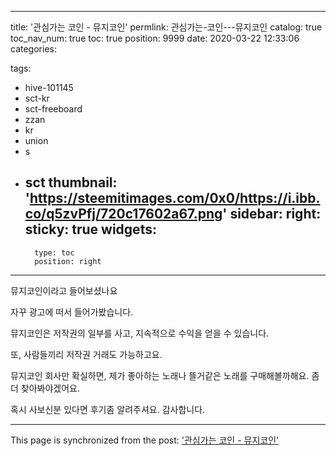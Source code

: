 
---
title: '관심가는 코인 - 뮤지코인'
permlink: 관심가는-코인---뮤지코인
catalog: true
toc_nav_num: true
toc: true
position: 9999
date: 2020-03-22 12:33:06
categories:

tags:
- hive-101145
- sct-kr
- sct-freeboard
- zzan
- kr
- union
- s
- sct
thumbnail: 'https://steemitimages.com/0x0/https://i.ibb.co/q5zvPfj/720c17602a67.png'
sidebar:
    right:
        sticky: true
widgets:
    -
        type: toc
        position: right
---


뮤지코인이라고 들어보셨나요

자꾸 광고에 떠서 들어가봤습니다.

뮤지코인은 저작권의 일부를 사고, 지속적으로 수익을 얻을 수 있습니다.

또, 사람들끼리 저작권 거래도 가능하고요.

뮤지코인 회사만 확실하면, 제가 좋아하는 노래나 뜰거같은 노래를 구매해볼까해요. 좀더 찾아봐야겠어요.


혹시 사보신분 있다면 후기좀 알려주셔요.
감사합니다.

- - -

This page is synchronized from the post: ['관심가는 코인 - 뮤지코인'](https://steempeak.com/@jacobyu/5ef5am)
